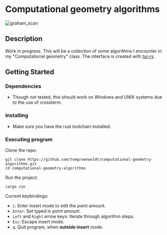# Computational geometry algorithms

![graham_scan](https://s3.gifyu.com/images/graham_scan.gif)

## Description

Work in progress. This will be a collection of some algorithms I encounter in my "Computational geometry"
class. The interface is created with [tui-rs](https://github.com/fdehau/tui-rs).

## Getting Started

### Dependencies

* Though not tested, this should work on Windows and UNIX systems due to the use of crossterm.

### Installing

* Make sure you have the rust toolchain installed.

### Executing program

Clone the repo:
```
git clone https://github.com/tomgroenwoldt/computational-geometry-algorithms.git
cd computational-geometry-algorithms
```

Run the project:
```
cargo run
```

Current keybindings:

* `i`: Enter insert mode to edit the point amount.
* `Enter`: Set typed in point amount.
* `Left` and `Right` arrow keys: Iterate through algorithm steps.
* `Esc`: Escape insert mode.
* `q`: Quit program, when **outside insert** mode.
